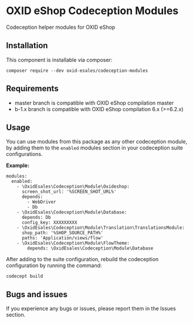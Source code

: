 # OXID eShop Codeception Modules

Codeception helper modules for OXID eShop

## Installation
  
This component is installable via composer:

```
composer require --dev oxid-esales/codeception-modules
```

## Requirements

* master branch is compatible with OXID eShop compilation master
* b-1.x branch is compatible with OXID eShop compilation 6.x (>=6.2.x)

## Usage
  
You can use modules from this package as any other codeception module, 
by adding them to the ``enabled`` modules section in your codeception 
suite configurations.
  
**Example:**
  
```
modules:
  enabled:
    - \OxidEsales\Codeception\Module\Oxideshop:
      screen_shot_url: '%SCREEN_SHOT_URL%'
      depends:
        - WebDriver
        - Db
    - \OxidEsales\Codeception\Module\Database:
      depends: Db
      config_key: XXXXXXXXX
    - \OxidEsales\Codeception\Module\Translation\TranslationsModule:
      shop_path: '%SHOP_SOURCE_PATH%'
      paths: 'Application/views/flow'
    - \OxidEsales\Codeception\Module\FlowTheme:
        depends: \OxidEsales\Codeception\Module\Database
```

After adding to the suite configuration, rebuild the codeception 
configuration by running the command:

```
codecept build
```

## Bugs and issues

If you experience any bugs or issues, please report them in 
the Issues section.
